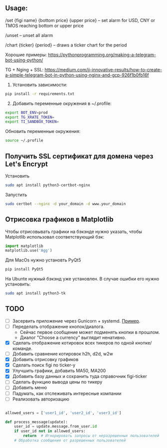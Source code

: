 ## Usage:
/set {figi name} {bottom price} {upper price} – set alarm for USD, CNY or TMOS reaching bottom or upper price

/unset – unset all alarm

/chart {ticker} {period} – draws a ticker chart for the period


Хорошие примеры: https://pythonprogramming.org/making-a-telegram-bot-using-python/

TG + Nging + SSL: https://medium.com/jj-innovative-results/how-to-create-a-simple-telegram-bot-in-python-using-nginx-and-gcp-926f1b0fb16f


1. Установить зависимости:
```bash
pip install -r requirements.txt
```

2. Добавить переменные окружения в ~/.profile:
```bash
export BOT_ENV=prod
export TG_XRATE_TOKEN=
export TI_SANDBOX_TOKEN=
```

Обновить переменные окружения:
```bash
source ~/.profile
```


## Получить SSL сертификат для домена через Let's Encrypt

Установить
```bash
sudo apt install python3-certbot-nginx
```

Запустить
```bash
sudo certbot --nginx -d your_domain -d www.your_domain
```

## Отрисовка графиков в Matplotlib

Чтобы отрисовывать графики на бэкэнде нужно указать, чтобы Matplotlib использовал соответствующий бэк:
```python
import matplotlib
matplotlib.use('Agg')
```

Для MacOs нужно установть PyQt5
```bash
pip install PyQt5
```

На Ubunte нужный бэкэнд уже установлен. В случае ошибки его нужно установить:
```bash
sudo apt install python3-tk
```



## TODO
- [ ] Засервить приложение через Gunicorn + systemd. [Пример](https://github.com/gwvsol/flask-telegram-bot/blob/master/gunicorn.conf).
- [ ] Переделать отображение кнопок/диалога.
    - Сейчас первое сообщение может подменять кнопки в прошлом.
    - Диалог "Choose a currency" выглядит ненативно.
- [x] Сделать отображение котировок всех тикеров по одной кнопке/команде.
- [ ] Добавить сравнение котировок h2h, d2d, w2w
- [x] Добавить отрисовку графиков
- [x] Сделать поиск figi по ticker-у
- [x] Улучшить графики, добавить MA50, MA200
- [x] Добавить базу данных и сохранить туда справочник figi-ticker
- [ ] Сделать функцию вывода цены по тикеру
- [ ] Добавить меню
- [ ] Падумать, как отслеживать интересные компании
- [ ] Реализовать авторизацию

```python

allowed_users = ['user1_id', 'user2_id', 'user3_id']

def process_message(update):
    user_id = update.message.from_user.id
    if user_id not in allowed_users:
        return  # Игнорировать запросы от неразрешенных пользователей
    # Обработка сообщения от разрешенных пользователей
    
```